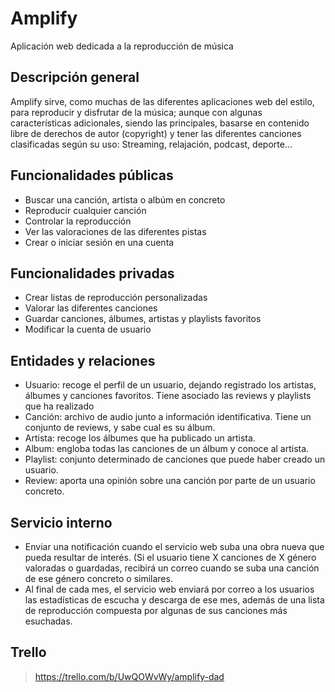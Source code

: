 # Amplify
Aplicación web dedicada a la reproducción de música

## Descripción general
Amplify sirve, como muchas de las diferentes aplicaciones web del estilo, para reproducir y disfrutar de la música; aunque con algunas características adicionales, siendo las principales, basarse en contenido libre de derechos de autor (copyright) y tener las diferentes canciones clasificadas según su uso: Streaming, relajación, podcast, deporte...

## Funcionalidades públicas
- Buscar una canción, artista o albúm en concreto
- Reproducir cualquier canción
- Controlar la reproducción
- Ver las valoraciones de las diferentes pistas
- Crear o iniciar sesión en una cuenta

## Funcionalidades privadas
- Crear listas de reproducción personalizadas
- Valorar las diferentes canciones
- Guardar canciones, álbumes, artistas y playlists favoritos
- Modificar la cuenta de usuario

## Entidades y relaciones
- Usuario: recoge el perfil de un usuario, dejando registrado los artistas, álbumes y canciones favoritos. Tiene asociado las reviews y playlists que ha realizado
- Canción: archivo de audio junto a información identificativa. Tiene un conjunto de reviews, y sabe cual es su álbum.
- Artista: recoge los álbumes que ha publicado un artista.
- Album: engloba todas las canciones de un álbum y conoce al artista.
- Playlist: conjunto determinado de canciones que puede haber creado un usuario.
- Review: aporta una opinión sobre una canción por parte de un usuario concreto.

## Servicio interno
- Enviar una notificación cuando el servicio web suba una obra nueva que pueda resultar de interés. (Si el usuario tiene X canciones de X género valoradas o guardadas, recibirá un correo cuando se suba una canción de ese género concreto o similares. 
- Al final de cada mes, el servicio web enviará por correo a los usuarios las estadísticas de escucha y descarga de ese mes, además de una lista de reproducción compuesta por algunas de sus canciones más esuchadas. 
  
## Trello
> https://trello.com/b/UwQOWvWy/amplify-dad
